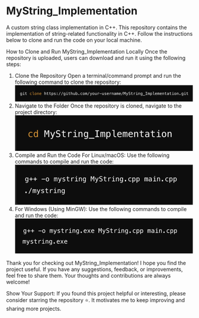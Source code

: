 # MyString_Implementation
A custom string class implementation in C++.
This repository contains the implementation of string-related functionality in C++. Follow the instructions below to clone and run the code on your local machine.

How to Clone and Run MyString_Implementation Locally
Once the repository is uploaded, users can download and run it using the following steps:

1. Clone the Repository
Open a terminal/command prompt and run the following command to clone the repository:
![Screenshot](MyStringImages/s1.png)
2. Navigate to the Folder
Once the repository is cloned, navigate to the project directory:
![Screenshot](MyStringImages/s2.png)
3. Compile and Run the Code
For Linux/macOS:
Use the following commands to compile and run the code:
![Screenshot](MyStringImages/s3.png)
4. For Windows (Using MinGW):
Use the following commands to compile and run the code:
![Screenshot](MyStringImages/s4.png)


Thank you for checking out MyString_Implementation! I hope you find the project useful. If you have any suggestions, feedback, or improvements, feel free to share them. Your thoughts and contributions are always welcome!

Show Your Support:
If you found this project helpful or interesting, please consider starring the repository ⭐. It motivates me to keep improving and sharing more projects.
